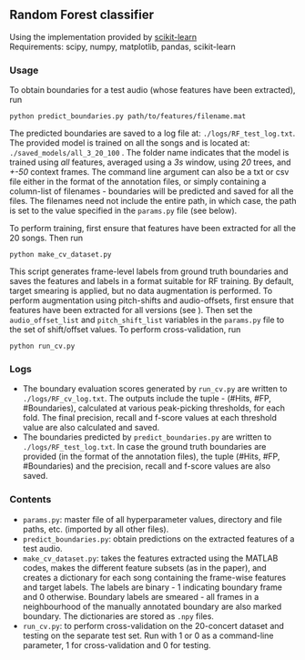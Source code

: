 ## Random Forest classifier
Using the implementation provided by [scikit-learn](https://scikit-learn.org/stable/modules/generated/sklearn.ensemble.RandomForestClassifier.html#) </br>
Requirements: scipy, numpy, matplotlib, pandas, scikit-learn

### Usage
To obtain boundaries for a test audio (whose features have been extracted), run
```
python predict_boundaries.py path/to/features/filename.mat
```
The predicted boundaries are saved to a log file at: ```./logs/RF_test_log.txt```. The provided model is trained on all the songs and is located at: ```./saved_models/all_3_20_100``` . The folder name indicates that the model is trained using *all* features, averaged using a *3s* window, using *20* trees, and *+-50* context frames.
The command line argument can also be a txt or csv file either in the format of the annotation files, or simply containing a column-list of filenames - boundaries will be predicted and saved for all the files. The filenames need not include the entire path, in which case, the path is set to the value specified in the ```params.py``` file (see below).

To perform training, first ensure that features have been extracted for all the 20 songs. Then run
```
python make_cv_dataset.py
```
This script generates frame-level labels from ground truth boundaries and saves the features and labels in a format suitable for RF training. By default, target smearing is applied, but no data augmentation is performed. To perform augmentation using pitch-shifts and audio-offsets, first ensure that features have been extracted for all versions (see ). Then set the ```audio_offset_list``` and ```pitch_shift_list``` variables in the ```params.py``` file to the set of shift/offset values. 
To perform cross-validation, run
```
python run_cv.py
```

### Logs
* The boundary evaluation scores generated by ```run_cv.py``` are written to ```./logs/RF_cv_log.txt```. The outputs include the tuple - (#Hits, #FP, #Boundaries), calculated at various peak-picking thresholds, for each fold. The final precision, recall and f-score values at each threshold value are also calculated and saved.
* The boundaries predicted by ```predict_boundaries.py``` are written to ```./logs/RF_test_log.txt```. In case the ground truth boundaries are provided (in the format of the annotation files), the tuple (#Hits, #FP, #Boundaries) and the precision, recall and f-score values are also saved.

### Contents
* ```params.py```: master file of all hyperparameter values, directory and file paths, etc. (imported by all other files).
* ```predict_boundaries.py```: obtain predictions on the extracted features of a test audio.
* ```make_cv_dataset.py```: takes the features extracted using the MATLAB codes, makes the different feature subsets (as in the paper), and creates a dictionary
for each song containing the frame-wise features and target labels. The labels are binary - 1 indicating boundary frame and 0 otherwise. Boundary labels are smeared \- all frames in a neighbourhood of the manually annotated boundary are also marked boundary. The dictionaries are stored as ```.npy``` files.
* ```run_cv.py```: to perform cross-validation on the 20-concert dataset and testing on the separate test set. Run with 1 or 0 as a command-line parameter, 1 for cross-validation and 0 for testing.
